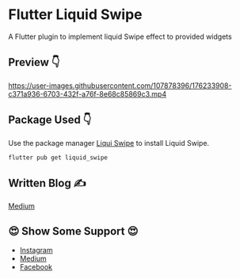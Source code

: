 # Flutter Liquid Swipe
A Flutter plugin to implement liquid Swipe effect to provided widgets

## Preview 👇
https://user-images.githubusercontent.com/107878396/176233908-c371a936-6703-432f-a76f-8e68c85869c3.mp4

## Package Used 👇

Use the package manager [Liqui Swipe](https://pub.dev/packages/liquid_swipe) to install Liquid Swipe.

```bash
flutter pub get liquid_swipe
```

## Written Blog ✍
[Medium]()

## 😍	Show Some Support 😍	
- [Instagram](https://www.instagram.com/_flutter.queen/)
- [Medium](https://medium.com/@flutterqueen)
- [Facebook](https://www.facebook.com/profile.php?id=100082330156711)
